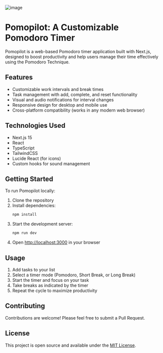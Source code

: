 ![image](https://github.com/user-attachments/assets/37b147d6-3253-42c1-935b-31dc102facdb)

# Pomopilot: A Customizable Pomodoro Timer

Pomopilot is a web-based Pomodoro timer application built with Next.js, designed to boost productivity and help users manage their time effectively using the Pomodoro Technique.

## Features

- Customizable work intervals and break times
- Task management with add, complete, and reset functionality
- Visual and audio notifications for interval changes
- Responsive design for desktop and mobile use
- Cross-platform compatibility (works in any modern web browser)

## Technologies Used

- Next.js 15
- React
- TypeScript
- TailwindCSS
- Lucide React (for icons)
- Custom hooks for sound management

## Getting Started

To run Pomopilot locally:

1. Clone the repository
2. Install dependencies:
   ```bash
   npm install
   ```
3. Start the development server:
   ```bash
   npm run dev
   ```
4. Open [http://localhost:3000](http://localhost:3000) in your browser

## Usage

1. Add tasks to your list
2. Select a timer mode (Pomodoro, Short Break, or Long Break)
3. Start the timer and focus on your task
4. Take breaks as indicated by the timer
5. Repeat the cycle to maximize productivity

## Contributing

Contributions are welcome! Please feel free to submit a Pull Request.

## License

This project is open source and available under the [MIT License](LICENSE).
